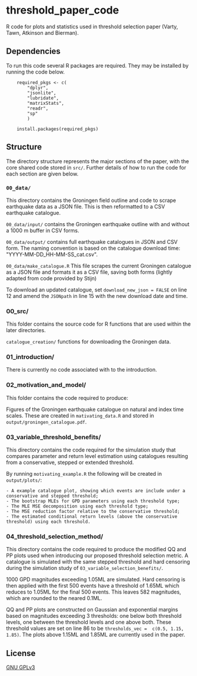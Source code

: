 # threshold_paper_code
R code for plots and statistics used in threshold selection paper (Varty, Tawn, Atkinson and Bierman). 

## Dependencies 
To run this code several R packages are required. They may be installed by running the code below.
    
```
    required_pkgs <- c(
        "dplyr",
        "jsonlite",
        "lubridate",
        "matrixStats",
        "readr",
        "sp"
        )
        
    install.packages(required_pkgs)
```

## Structure 
The directory structure represents the major sections of the paper, with the core shared code stored in `src/`. Further details of how to run the code for each section are given below.  


### `00_data/`
This directory contains the Groningen field outline and code to scrape earthquake data as a JSON file. This is then reformatted to a CSV earthquake catalogue. 

`00_data/input/` contains the Groningen earthquake outline with and without a 1000 m buffer in CSV forms. 

`00_data/output/` contains full earthquake catalogues in JSON and CSV form. The naming convention is based on the catalogue download time: "YYYY-MM-DD_HH-MM-SS_cat.csv".

`00_data/make_catalogue.R`
This file scrapes the current Groningen catalogue as a JSON file and formats it as a CSV file, saving both forms (lightly adapted from code provided by Stijn) 

To download an updated catalogue, set `download_new_json = FALSE` on line 12 and amend the `JSONpath` in line 15 with the new download date and time.

### 00_src/
This folder contains the source code for R functions that are used within the later directories. 
    
`catalogue_creation/` functions for downloading the Groningen data. 

### 01_introduction/
There is currently no code associated with to the introduction. 

### 02_motivation_and_model/
This folder contains the code required to produce:

Figures of the Groningen earthquake catalogue on natural and index time scales. These are created in ```mativating_data.R``` and stored in ```output/groningen_catalogue.pdf```.

### 03_variable_threshold_benefits/ 
This directory contains the code required for the simulation study that compares parameter and return level estimation using catalogues resulting from a conservative, stepped or extended threshold. 

By running `motivating_example.R` the following will be created in `output/plots/`: 

    - A example catalogue plot, showing which events are include under a conservative and stepped threshold; 
    - The bootstrap MLEs for GPD parameters using each threshold type;
    - The MLE MSE decomposition using each threshold type;
    - The MSE reduction factor relative to the conservative threshold;
    - The estimated conditional return levels (above the conservative threshold) using each threshold.


### 04_threshold_selection_method/
This directory contains the code required to produce the modified QQ and PP plots used when introducing our proposed threshold selection metric. A catalogue is simulated with the same stepped  threshold and hard censoring during the simulation study of `03_variable_selection_benefits/`. 

1000 GPD magnitudes exceeding 1.05ML are simulated. Hard censoring is then applied with the first 500 events have a threshold of 1.65ML which reduces to 1.05ML for the final 500 events. This leaves 582 magnitudes, which are rounded to the neared 0.1ML. 

QQ and PP plots are constructed on Gaussian and exponential margins based on magnitudes exceeding 3 thresholds: one below both threshold levels, one between the threshold levels and one above both. These threshold values are set on line 86 to be `thresholds_vec =  c(0.5, 1.15, 1.85)`. The plots above 1.15ML and 1.85ML are currently used in the paper. 


## License 
[GNU GPLv3](https://choosealicense.com/licenses/gpl-3.0/)